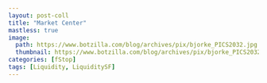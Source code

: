 ```yaml
---
layout: post-coll
title: "Market Center"
mastless: true
image:
  path: https://www.botzilla.com/blog/archives/pix/bjorke_PICS2032.jpg
  thumbnail: https://www.botzilla.com/blog/archives/pix/bjorke_PICS2032.jpg
categories: [fStop]
tags: [Liquidity, LiquiditySF]
---
```







